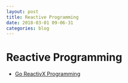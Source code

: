 ```yaml
---
layout: post
title: Reactive Programming
date: 2018-03-01 09-06-31
categories: blog
---
```


# Reactive Programming

- [Go ReactivX Programming](https://medium.com/@jochasinga/go-reactivex-programming-4a2d5e077ce9)
